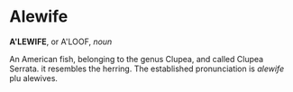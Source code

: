 # Alewife

**A'LEWIFE**, or A'LOOF, _noun_

An American fish, belonging to the genus Clupea, and called Clupea Serrata. it resembles the herring. The established pronunciation is _alewife_ plu alewives.